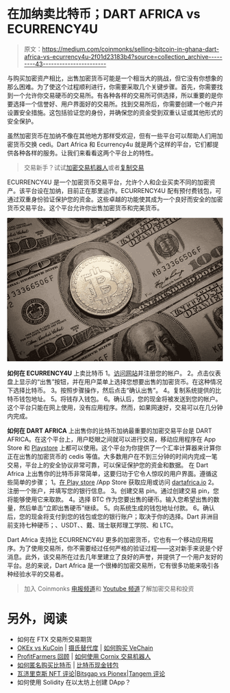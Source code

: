 # 在加纳卖比特币；DART AFRICA vs ECURRENCY4U

> 原文：<https://medium.com/coinmonks/selling-bitcoin-in-ghana-dart-africa-vs-ecurrency4u-2f01d23183b4?source=collection_archive---------43----------------------->

与购买加密资产相比，出售加密货币可能是一个相当大的挑战，但它没有你想象的那么困难。为了使这个过程顺利进行，你需要采取几个关键步骤。首先，你需要找到一个允许你交易硬币的交易所。有各种各样的交易所可供选择，所以重要的是你要选择一个信誉好、用户界面好的交易所。找到交易所后，你需要创建一个帐户并设置安全措施。这包括验证您的身份，并确保您的资金受到双重认证或其他形式的安全保护。

虽然加密货币在加纳不像在其他地方那样受欢迎，但有一些平台可以帮助人们用加密货币交换 cedi。Dart Africa 和 Ecurrency4u 就是两个这样的平台，它们都提供各种各样的服务。让我们来看看这两个平台上的特性。

> 交易新手？试试[加密交易机器人](/coinmonks/crypto-trading-bot-c2ffce8acb2a)或者[复制交易](/coinmonks/top-10-crypto-copy-trading-platforms-for-beginners-d0c37c7d698c)

ECURRENCY4U 是一个加密货币交易平台，允许个人和企业买卖不同的加密资产。该平台设在加纳，目前正在那里运作。ECURRENCY4U 配有预付费钱包，可通过双重身份验证保护您的资金。这些卓越的功能使其成为一个良好而安全的加密货币交易平台。这个平台允许你出售加密货币和完美货币。

![](img/5c5bd76c83df607d3a93482d72b76077.png)

**如何在 ECURRENCY4U** 上卖比特币 1。[访问网站](https://ecurrency4u.net/)并注册您的帐户。
2。点击仪表盘上显示的“出售”按钮，并在用户菜单上选择您想要出售的加密货币。在这种情况下选择比特币。
3。按照步骤操作，然后点击“确认出售”。
4。复制系统提供的比特币钱包地址。
5。将钱存入钱包。
6。确认后，您的现金将被发送到您的帐户。这个平台只能在网上使用，没有应用程序。然而，如果网速好，交易可以在几分钟内完成。

**如何在 DART AFRICA**
上出售你的比特币加纳最重要的加密交易平台是 DART AFRICA。在这个平台上，用户眨眼之间就可以进行交易，移动应用程序在 App Store 和 [Playstore](https://play.google.com/store/apps/details?id=com.dartafrica&gl=US) 上都可以使用。这个平台为你提供了一个汇率计算器来计算你正在出售的加密货币的 cedis 等值。大多数用户在不到三分钟的时间内完成一笔交易，平台上的安全协议非常可靠，可以保证保护您的资金和数据。
在 Dart Africa 上出售你的比特币非常简单，这要归功于它令人惊叹的用户界面。遵循这些简单的步骤；
1。[在 Play store](https://play.google.com/store/apps/details?id=com.dartafrica&gl=US) /App Store 获取应用或访问 [dartafrica.io](http://dartafrica.io)
2。注册一个账户，并填写您的银行信息。
3。创建交易 pin。通过创建交易 pin，您将能够使用它来取款。
4。选择 BTC 作为您要出售的硬币。输入您希望出售的数量，然后单击“立即出售硬币”继续。
5。向系统生成的钱包地址付款。
6。确认后，您的现金将支付到您的钱包或您的银行账户；取决于你的选择。Dart 非洲目前支持七种硬币；、USDT、、戴、瑞士联邦理工学院、和 LTC。

Dart Africa 支持比 ECURRENCY4U 更多的加密货币，它也有一个移动应用程序。为了使用交易所，你不需要经过任何严格的验证过程——这对新手来说是个好消息。此外，该交易所在过去几年里建立了良好的声誉，并提供了一个用户友好的平台。总的来说，Dart Africa 是一个很棒的加密交易所，它有很多功能来吸引各种经验水平的交易者。

> 加入 Coinmonks [电报频道](https://t.me/coincodecap)和 [Youtube 频道](https://www.youtube.com/c/coinmonks/videos)了解加密交易和投资

# 另外，阅读

*   如何在 FTX 交易所交易期货
*   [OKEx vs KuCoin](https://coincodecap.com/okex-kucoin) | [摄氏替代度](https://coincodecap.com/celsius-alternatives) | [如何购买 VeChain](https://coincodecap.com/buy-vechain)
*   [ProfitFarmers 回顾](https://coincodecap.com/profitfarmers-review) | [如何使用 Cornix 交易机器人](https://coincodecap.com/cornix-trading-bot)
*   [如何匿名购买比特币](https://coincodecap.com/buy-bitcoin-anonymously) | [比特币现金钱包](https://coincodecap.com/bitcoin-cash-wallets)
*   [瓦济里克斯 NFT 评论](https://coincodecap.com/wazirx-nft-review)|[Bitsgap vs Pionex](https://coincodecap.com/bitsgap-vs-pionex)|[Tangem 评论](https://coincodecap.com/tangem-wallet-review)
*   如何使用 Solidity 在以太坊上创建 DApp？